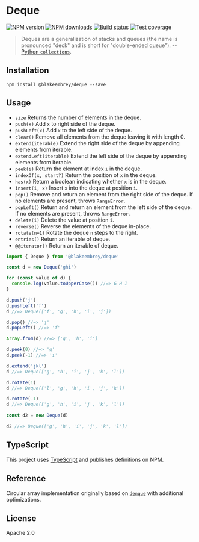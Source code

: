 # Deque

[![NPM version][npm-image]][npm-url]
[![NPM downloads][downloads-image]][downloads-url]
[![Build status][travis-image]][travis-url]
[![Test coverage][coveralls-image]][coveralls-url]

> Deques are a generalization of stacks and queues (the name is pronounced "deck" and is short for "double-ended queue").
> -- [Python `collections`](https://docs.python.org/3/library/collections.html#collections.deque).

## Installation

```
npm install @blakeembrey/deque --save
```

## Usage

- `size` Returns the number of elements in the deque.
- `push(x)` Add `x` to right side of the deque.
- `pushLeft(x)` Add `x` to the left side of the deque.
- `clear()` Remove all elements from the deque leaving it with length 0.
- `extend(iterable)` Extend the right side of the deque by appending elements from iterable.
- `extendLeft(iterable)` Extend the left side of the deque by appending elements from iterable.
- `peek(i)` Return the element at index `i` in the deque.
- `indexOf(x, start?)` Return the position of `x` in the deque.
- `has(x)` Return a boolean indicating whether `x` is in the deque.
- `insert(i, x)` Insert `x` into the deque at position `i`.
- `pop()` Remove and return an element from the right side of the deque. If no elements are present, throws `RangeError`.
- `popLeft()` Return and return an element from the left side of the deque. If no elements are present, throws `RangeError`.
- `delete(i)` Delete the value at position `i`.
- `reverse()` Reverse the elements of the deque in-place.
- `rotate(n=1)` Rotate the deque `n` steps to the right.
- `entries()` Return an iterable of deque.
- `@@iterator()` Return an iterable of deque.

```js
import { Deque } from '@blakeembrey/deque'

const d = new Deque('ghi')

for (const value of d) {
  console.log(value.toUpperCase()) //=> G H I
}

d.push('j')
d.pushLeft('f')
d //=> Deque(['f', 'g', 'h', 'i', 'j'])

d.pop() //=> 'j'
d.popLeft() //=> 'f'

Array.from(d) //=> ['g', 'h', 'i']

d.peek(0) //=> 'g'
d.peek(-1) //=> 'i'

d.extend('jkl')
d //=> Deque(['g', 'h', 'i', 'j', 'k', 'l'])

d.rotate(1)
d //=> Deque(['l', 'g', 'h', 'i', 'j', 'k'])

d.rotate(-1)
d //=> Deque(['g', 'h', 'i', 'j', 'k', 'l'])

const d2 = new Deque(d)

d2 //=> Deque(['g', 'h', 'i', 'j', 'k', 'l'])
```

## TypeScript

This project uses [TypeScript](https://github.com/Microsoft/TypeScript) and publishes definitions on NPM.

## Reference

Circular array implementation originally based on [`denque`](https://github.com/Salakar/denque) with additional optimizations.

## License

Apache 2.0

[npm-image]: https://img.shields.io/npm/v/@blakeembrey/deque.svg?style=flat
[npm-url]: https://npmjs.org/package/@blakeembrey/deque
[downloads-image]: https://img.shields.io/npm/dm/@blakeembrey/deque.svg?style=flat
[downloads-url]: https://npmjs.org/package/@blakeembrey/deque
[travis-image]: https://img.shields.io/travis/blakeembrey/deque.svg?style=flat
[travis-url]: https://travis-ci.org/blakeembrey/deque
[coveralls-image]: https://img.shields.io/coveralls/blakeembrey/deque.svg?style=flat
[coveralls-url]: https://coveralls.io/r/blakeembrey/deque?branch=master
